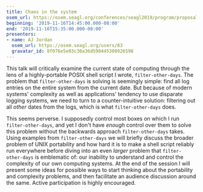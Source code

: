 ```yaml
---
title: Chaos in the system
osem_url: https://osem.seagl.org/conferences/seagl2019/program/proposals/682
beginning: '2019-11-16T14:45:00.000-08:00'
end: '2019-11-16T15:35:00.000-08:00'
presenters:
- name: AJ Jordan
  osem_url: https://osem.seagl.org/users/83
  gravatar_id: 8f076e5e03c30a36d598445308926598
---
```


This talk will critically examine the current state of computing through the lens of a highly-portable POSIX shell script I wrote, `filter-other-days`. The problem that `filter-other-days` is solving is seemingly simple: find all log entries on the entire system from the current date. But because of modern systems' complexity as well as applications' tendency to use disparate logging systems, we need to turn to a counter-intuitive solution: filtering out all _other_ dates from the logs, which is what `filter-other-days` does.

This seems perverse. I supposedly control most boxes on which I run `filter-other-days`, and yet I don't have _enough_ control over them to solve this problem without the backwards approach `filter-other-days` takes. Using examples from `filter-other-days` we will briefly discuss the broader problem of UNIX portability and how hard it is to make a shell script reliably run everywhere before diving into an even _larger_ problem that `filter-other-days` is emblematic of: our inability to understand and control the complexity of our own computing systems. At the end of the session I will present some ideas for possible ways to start thinking about the portability and complexity problems, and then facilitate an audience discussion around the same. Active participation is highly encouraged.
